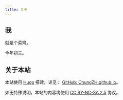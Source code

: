 ```yaml
---
title: 关于
---
```


## 我

就是个菜鸡。

今年初三。

## 关于本站

本站使用 [Hugo](https://gohugo.io/) 搭建。详见： [GitHub: ChungZH.github.io](https://github.com/ChungZH/ChungZH.github.io)。

如无特殊说明，本站的内容均使用 [CC BY-NC-SA 2.5](https://creativecommons.org/licenses/by-nc-sa/2.5/cn/) 协议。
